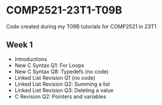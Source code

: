 # COMP2521-23T1-T09B

Code created during my T09B tutorials for COMP2521 in 23T1

## Week 1

- Introductions
- New C Syntax Q1: For Loops
- New C Syntax Q8: Typedefs (no code)
- Linked List Revision Q1 (no code)
- Linked List Revision Q2: Summing a list
- Linked List Revision Q3: Deleting a value
- C Revision Q2: Pointers and variables
